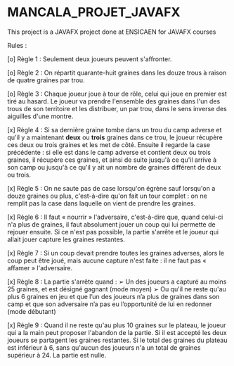 # MANCALA_PROJET_JAVAFX
This project is a JAVAFX project done at ENSICAEN for JAVAFX courses


Rules : 

[o] Règle 1 : Seulement deux joueurs peuvent s'affronter.

[o] Règle 2 : On répartit quarante-huit graines dans les douze trous à raison de quatre graines par trou.

[o] Règle 3 : Chaque joueur joue à tour de rôle, celui qui joue en premier est tiré au hasard. Le joueur va
prendre l'ensemble des graines dans l'un des trous de son territoire et les distribuer, un par trou, dans le
sens inverse des aiguilles d'une montre.

[x] Règle 4 : Si sa dernière graine tombe dans un trou du camp adverse et qu'il y a maintenant **deux** ou **trois**
graines dans ce trou, le joueur récupère ces deux ou trois graines et les met de côté. Ensuite il regarde la
case précédente : si elle est dans le camp adverse et contient deux ou trois graines, il récupère ces graines,
et ainsi de suite jusqu'à ce qu'il arrive à son camp ou jusqu'à ce qu'il y ait un nombre de graines différent
de deux ou trois.

[x] Règle 5 : On ne saute pas de case lorsqu'on égrène sauf lorsqu'on a douze graines ou plus, c'est-à-dire
qu'on fait un tour complet : on ne remplit pas la case dans laquelle on vient de prendre les graines.

[x] Règle 6 : Il faut « nourrir » l'adversaire, c'est-à-dire que, quand celui-ci n'a plus de graines, il faut
absolument jouer un coup qui lui permette de rejouer ensuite. Si ce n'est pas possible, la partie s'arrête et
le joueur qui allait jouer capture les graines restantes.

[x] Règle 7 : Si un coup devait prendre toutes les graines adverses, alors le coup peut être joué, mais aucune
capture n'est faite : il ne faut pas « affamer » l'adversaire.

[x] Règle 8 : La partie s'arrête quand :
➢ Un des joueurs a capturé au moins 25 graines, et est désigné gagnant (mode moyen)
➢ Ou qu'il ne reste qu'au plus 6 graines en jeu et que l’un des joueurs n’a plus de graines dans son
camp et que son adversaire n’a pas eu l’opportunité de lui en redonner (mode débutant)

[x] Règle 9 : Quand il ne reste qu'au plus 10 graines sur le plateau, le joueur qui a la main peut proposer
l'abandon de la partie. Si il est accepté les deux joueurs se partagent les graines restantes.
Si le total des graines du plateau est inférieur à 6, sans qu'aucun des joueurs n'a un total de graines
supérieur à 24. La partie est nulle.
